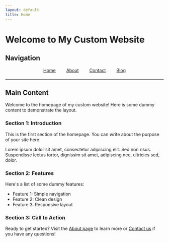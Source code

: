```yaml
---
layout: default
title: Home
---
```


# Welcome to My Custom Website

## Navigation
<div style="text-align: center; margin-bottom: 20px;">
  <a href="/" style="margin: 0 15px;">Home</a>
  <a href="/about/" style="margin: 0 15px;">About</a>
  <a href="/contact/" style="margin: 0 15px;">Contact</a>
  <a href="/blog/" style="margin: 0 15px;">Blog</a>
</div>

---

## Main Content

Welcome to the homepage of my custom website! Here is some dummy content to demonstrate the layout.

### Section 1: Introduction
This is the first section of the homepage. You can write about the purpose of your site here.

Lorem ipsum dolor sit amet, consectetur adipiscing elit. Sed non risus. Suspendisse lectus tortor, dignissim sit amet, adipiscing nec, ultricies sed, dolor.

### Section 2: Features
Here's a list of some dummy features:

- Feature 1: Simple navigation
- Feature 2: Clean design
- Feature 3: Responsive layout

### Section 3: Call to Action
Ready to get started? Visit the [About page](/about/) to learn more or [Contact us](/contact/) if you have any questions!

